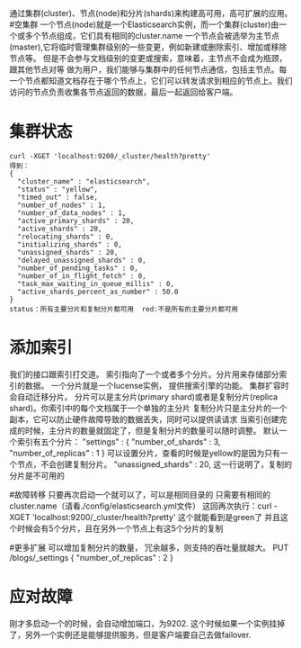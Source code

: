 通过集群(cluster)、节点(node)和分片(shards)来构建高可用，高可扩展的应用。
#空集群
一个节点(node)就是一个Elasticsearch实例，而一个集群(cluster)由一个或多个节点组成，它们具有相同的cluster.name
一个节点会被选举为主节点(master),它将临时管理集群级别的一些变更，例如新建或删除索引、增加或移除节点等。
但是不会参与文档级别的变更或搜索，意味着，主节点不会成为瓶颈，跟其他节点对等
做为用户，我们能够与集群中的任何节点通信，包括主节点。每一个节点都知道文档存在于哪个节点上，它们可以转发请求到相应的节点上。我们访问的节点负责收集各节点返回的数据，最后一起返回给客户端。
# 集群状态

	curl -XGET 'localhost:9200/_cluster/health?pretty'
	得到：
	{
	  "cluster_name" : "elasticsearch",
	  "status" : "yellow",
	  "timed_out" : false,
	  "number_of_nodes" : 1,
	  "number_of_data_nodes" : 1,
	  "active_primary_shards" : 20,
	  "active_shards" : 20,
	  "relocating_shards" : 0,
	  "initializing_shards" : 0,
	  "unassigned_shards" : 20,
	  "delayed_unassigned_shards" : 0,
	  "number_of_pending_tasks" : 0,
	  "number_of_in_flight_fetch" : 0,
	  "task_max_waiting_in_queue_millis" : 0,
	  "active_shards_percent_as_number" : 50.0
	}
	status：所有主要分片和复制分片都可用  red:不是所有的主要分片都可用
# 添加索引
我们的接口跟索引打交道。
索引指向了一个或者多个分片。分片用来存储部分索引的数据。
一个分片就是一个lucense实例， 提供搜索引擎的功能。
集群扩容时会自动迁移分片。
分片可以是主分片(primary shard)或者是复制分片(replica shard)。你索引中的每个文档属于一个单独的主分片
复制分片只是主分片的一个副本，它可以防止硬件故障导致的数据丢失，同时可以提供读请求
当索引创建完成的时候，主分片的数量就固定了，但是复制分片的数量可以随时调整。
默认一个索引有五个分片：
"settings" : {
      "number_of_shards" : 3,
      "number_of_replicas" : 1
   }
可以设置分片，查看的时候是yellow的是因为只有一个节点，不会创建复制分片。
"unassigned_shards" : 20,  这一行说明了，复制的分片是不可用的

#故障转移
只要再次启动一个就可以了，可以是相同目录的
只需要有相同的cluster.name（请看./config/elasticsearch.yml文件）
这回再次执行：curl -XGET 'localhost:9200/_cluster/health?pretty'
这个就能看到是green了
并且这个时候会有5个分片，且在另外一个节点上有这5个分片的复制

#更多扩展
可以增加复制分片的数量， 冗余越多，则支持的吞吐量就越大。
PUT /blogs/_settings
{
   "number_of_replicas" : 2
}
# 应对故障
刚才多启动一个的时候，会自动增加端口，为9202. 
这个时候如果一个实例挂掉了，另外一个实例还是能够提供服务，但是客户端要自己去做failover.

# 



